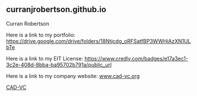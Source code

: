 ## curranjrobertson.github.io

Curran Robertson

Here is a link to my portfolio: https://drive.google.com/drive/folders/18Ntjcdg_oRFSatfBP3WWHiAzXN1ULbTe

Here is a link to my EIT License: https://www.credly.com/badges/e17a3ec1-3c2e-408d-8bba-ba95702b791a/public_url

Here is a link to my company website: www.cad-vc.org

[CAD-VC](https://cad-vc.org/)

